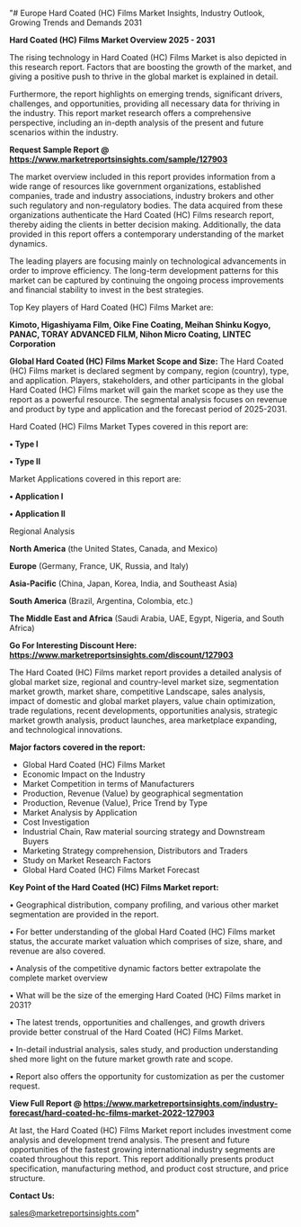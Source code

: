 "# Europe Hard Coated (HC) Films Market Insights, Industry Outlook, Growing Trends and Demands 2031

<Strong> Hard Coated (HC) Films Market Overview 2025 - 2031</strong>

The rising technology in Hard Coated (HC) Films Market is also depicted in this research report. Factors that are boosting the growth of the market, and giving a positive push to thrive in the global market is explained in detail.

Furthermore, the report highlights on emerging trends, significant drivers, challenges, and opportunities, providing all necessary data for thriving in the industry. This report market research offers a comprehensive perspective, including an in-depth analysis of the present and future scenarios within the industry.

<strong>Request Sample Report @ <a href=https://www.marketreportsinsights.com/sample/127903>https://www.marketreportsinsights.com/sample/127903</a></strong>

The market overview included in this report provides information from a wide range of resources like government organizations, established companies, trade and industry associations, industry brokers and other such regulatory and non-regulatory bodies. The data acquired from these organizations authenticate the Hard Coated (HC) Films research report, thereby aiding the clients in better decision making. Additionally, the data provided in this report offers a contemporary understanding of the market dynamics.

The leading players are focusing mainly on technological advancements in order to improve efficiency. The long-term development patterns for this market can be captured by continuing the ongoing process improvements and financial stability to invest in the best strategies.

Top Key players of Hard Coated (HC) Films Market are:

<strong>Kimoto, Higashiyama Film, Oike Fine Coating, Meihan Shinku Kogyo, PANAC, TORAY ADVANCED FILM, Nihon Micro Coating, LINTEC Corporation</strong>

<strong><b>Global Hard Coated (HC) Films Market Scope and Size:</b></strong>
The Hard Coated (HC) Films market is declared segment by company, region (country), type, and application. Players, stakeholders, and other participants in the global Hard Coated (HC) Films market will gain the market scope as they use the report as a powerful resource. The segmental analysis focuses on revenue and product by type and application and the forecast period of 2025-2031.

Hard Coated (HC) Films Market Types covered in this report are:

<strong>• Type I

• Type II</strong>

Market Applications covered in this report are:

<strong>• Application I

• Application II</strong> 

Regional Analysis

<strong>North America</strong> (the United States, Canada, and Mexico)

<strong>Europe</strong> (Germany, France, UK, Russia, and Italy)

<strong>Asia-Pacific</strong> (China, Japan, Korea, India, and Southeast Asia)

<strong>South America</strong> (Brazil, Argentina, Colombia, etc.)

<strong>The Middle East and Africa</strong> (Saudi Arabia, UAE, Egypt, Nigeria, and South Africa)

<strong>Go For Interesting Discount Here: <a href=https://www.marketreportsinsights.com/discount/127903>https://www.marketreportsinsights.com/discount/127903</a></strong>

The Hard Coated (HC) Films market report provides a detailed analysis of global market size, regional and country-level market size, segmentation market growth, market share, competitive Landscape, sales analysis, impact of domestic and global market players, value chain optimization, trade regulations, recent developments, opportunities analysis, strategic market growth analysis, product launches, area marketplace expanding, and technological innovations.

<strong><b>Major factors covered in the report:</b></strong>
<ul>
  <li>Global Hard Coated (HC) Films Market </li>
  <li>Economic Impact on the Industry</li>
  <li>Market Competition in terms of Manufacturers</li>
  <li>Production, Revenue (Value) by geographical segmentation</li>
  <li>Production, Revenue (Value), Price Trend by Type</li>
  <li>Market Analysis by Application</li>
  <li>Cost Investigation</li>
  <li>Industrial Chain, Raw material sourcing strategy and Downstream Buyers</li>
  <li>Marketing Strategy comprehension, Distributors and Traders</li>
  <li>Study on Market Research Factors</li>
  <li>Global Hard Coated (HC) Films Market Forecast</li>
</ul>

<strong><b>Key Point of the Hard Coated (HC) Films Market report:</b></strong>

• Geographical distribution, company profiling, and various other market segmentation are provided in the report.

• For better understanding of the global Hard Coated (HC) Films market status, the accurate market valuation which comprises of size, share, and revenue are also covered.

• Analysis of the competitive dynamic factors better extrapolate the complete market overview

• What will be the size of the emerging Hard Coated (HC) Films market in 2031?

• The latest trends, opportunities and challenges, and growth drivers provide better construal of the Hard Coated (HC) Films Market.

• In-detail industrial analysis, sales study, and production understanding shed more light on the future market growth rate and scope.

• Report also offers the opportunity for customization as per the customer request.

<strong><b>View Full Report @ <a href=https://www.marketreportsinsights.com/industry-forecast/hard-coated-hc-films-market-2022-127903>https://www.marketreportsinsights.com/industry-forecast/hard-coated-hc-films-market-2022-127903</a></b></strong>


At last, the Hard Coated (HC) Films Market report includes investment come analysis and development trend analysis. The present and future opportunities of the fastest growing international industry segments are coated throughout this report. This report additionally presents product specification, manufacturing method, and product cost structure, and price structure.

<strong>Contact Us:</strong>

sales@marketreportsinsights.com"
